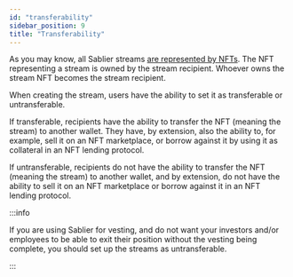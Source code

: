 ```yaml
---
id: "transferability"
sidebar_position: 9
title: "Transferability"
---
```


As you may know, all Sablier streams [are represented by NFTs](/concepts/nft). The NFT representing a stream is owned by
the stream recipient. Whoever owns the stream NFT becomes the stream recipient.

When creating the stream, users have the ability to set it as transferable or untransferable.

If transferable, recipients have the ability to transfer the NFT (meaning the stream) to another wallet. They have, by
extension, also the ability to, for example, sell it on an NFT marketplace, or borrow against it by using it as
collateral in an NFT lending protocol.

If untransferable, recipients do not have the ability to transfer the NFT (meaning the stream) to another wallet, and by
extension, do not have the ability to sell it on an NFT marketplace or borrow against it in an NFT lending protocol.

:::info

If you are using Sablier for vesting, and do not want your investors and/or employees to be able to exit their position
without the vesting being complete, you should set up the streams as untransferable.

:::
